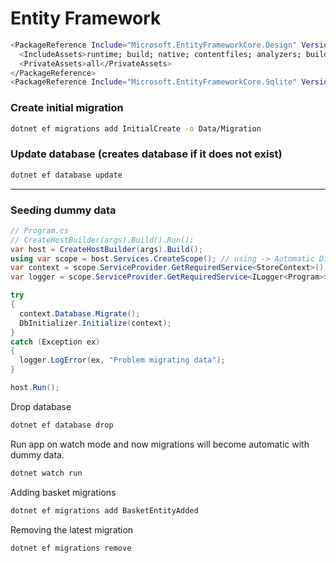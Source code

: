 # Entity Framework

```sh
<PackageReference Include="Microsoft.EntityFrameworkCore.Design" Version="5.0.8">
  <IncludeAssets>runtime; build; native; contentfiles; analyzers; buildtransitive</IncludeAssets>
  <PrivateAssets>all</PrivateAssets>
</PackageReference>
<PackageReference Include="Microsoft.EntityFrameworkCore.Sqlite" Version="5.0.8" />
```

### Create initial migration

```sh
dotnet ef migrations add InitialCreate -o Data/Migration
```

### Update database (creates database if it does not exist)

```sh
dotnet ef database update
```

---

### Seeding dummy data

```c#
// Program.cs
// CreateHostBuilder(args).Build().Run();
var host = CreateHostBuilder(args).Build();
using var scope = host.Services.CreateScope(); // using -> Automatic Dispose();
var context = scope.ServiceProvider.GetRequiredService<StoreContext>();
var logger = scope.ServiceProvider.GetRequiredService<ILogger<Program>>();

try
{
  context.Database.Migrate();
  DbInitializer.Initialize(context);
}
catch (Exception ex)
{
  logger.LogError(ex, "Problem migrating data");
}

host.Run();
```

Drop database

```sh
dotnet ef database drop
```

Run app on watch mode and now migrations will become automatic with dummy data.

```sh
dotnet watch run
```

Adding basket migrations

```sh
dotnet ef migrations add BasketEntityAdded
```

Removing the latest migration

```sh
dotnet ef migrations remove
```
